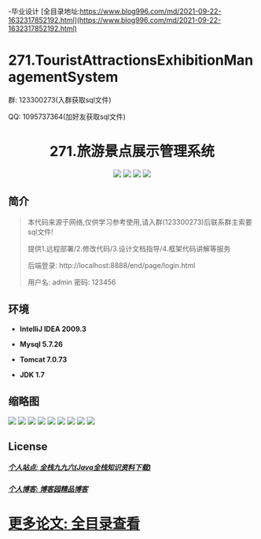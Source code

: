 # 
-毕业设计
[全目录地址:https://www.blog996.com/md/2021-09-22-1632317852192.html](https://www.blog996.com/md/2021-09-22-1632317852192.html)
# 271.TouristAttractionsExhibitionManagementSystem

<p>群: 123300273(入群获取sql文件)</p>
<p>QQ: 1095737364(加好友获取sql文件)</p>

<p><h1 align="center">271.旅游景点展示管理系统</h1></p>


<p align="center">
	<img src="https://img.shields.io/badge/jdk-1.7-orange.svg"/>
    <img src="https://img.shields.io/badge/springboot-5.x-lightgrey.svg"/>
    <img src="https://img.shields.io/badge/html-5.x-blue.svg"/>
    <img src="https://img.shields.io/badge/mybatis-5.x-yellow.svg"/>
</p>

## 简介


> 本代码来源于网络,仅供学习参考使用,请入群(123300273)后联系群主索要sql文件!
>
> 提供1.远程部署/2.修改代码/3.设计文档指导/4.框架代码讲解等服务
>
> 后端登录: http://localhost:8888/end/page/login.html
>
> 用户名: admin  密码: 123456


## 环境

- <b>IntelliJ IDEA 2009.3</b>

- <b>Mysql 5.7.26</b>

- <b>Tomcat 7.0.73</b>

- <b>JDK 1.7</b>




## 缩略图

![](https://img2023.cnblogs.com/blog/588112/202310/588112-20231019152940656-2029670910.png)
![](https://img2023.cnblogs.com/blog/588112/202310/588112-20231019152948387-1082101280.png)
![](https://img2023.cnblogs.com/blog/588112/202310/588112-20231019152952604-1087730507.png)
![](https://img2023.cnblogs.com/blog/588112/202310/588112-20231019152957048-1240848428.png)
![](https://img2023.cnblogs.com/blog/588112/202310/588112-20231019153001479-1292403029.png)
![](https://img2023.cnblogs.com/blog/588112/202310/588112-20231019153006395-631961292.png)
![](https://img2023.cnblogs.com/blog/588112/202310/588112-20231019153011210-1778588080.png)
![](https://img2023.cnblogs.com/blog/588112/202310/588112-20231019153015027-1790154010.png)
![](https://img2023.cnblogs.com/blog/588112/202310/588112-20231019153018624-1194137631.png)




## License

##### [个人站点: 全栈九九六(Java全栈知识资料下载)](https://www.blog996.com/)
##### [个人博客: 博客园精品博客](https://www.cnblogs.com/yysbolg/)
# [更多论文: 全目录查看](https://www.blog996.com/md/2021-09-22-1632317852192.html)





